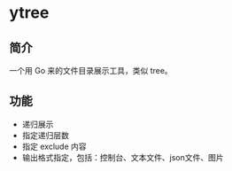 # ytree

## 简介

一个用 Go 来的文件目录展示工具，类似 tree。

## 功能

- 递归展示
- 指定递归层数
- 指定 exclude 内容
- 输出格式指定，包括：控制台、文本文件、json文件、图片
